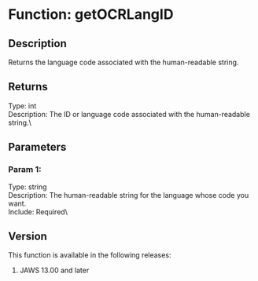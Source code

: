 # Function: getOCRLangID

## Description

Returns the language code associated with the human-readable string.

## Returns

Type: int\
Description: The ID or language code associated with the human-readable
string.\

## Parameters

### Param 1:

Type: string\
Description: The human-readable string for the language whose code you
want.\
Include: Required\

## Version

This function is available in the following releases:

1.  JAWS 13.00 and later

